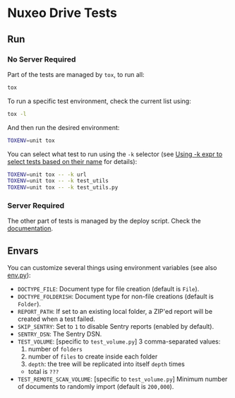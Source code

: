 # Nuxeo Drive Tests

## Run

### No Server Required

Part of the tests are managed by `tox`, to run all:
```bash
tox
```

To run a specific test environment, check the current list using:
```bash
tox -l
```

And then run the desired environment:
```bash
TOXENV=unit tox
```

You can select what test to run using the `-k` selector (see [Using -k expr to select tests based on their name](http://doc.pytest.org/en/latest/example/markers.html#using-k-expr-to-select-tests-based-on-their-name) for details):
```bash
TOXENV=unit tox -- -k url
TOXENV=unit tox -- -k test_utils
TOXENV=unit tox -- -k test_utils.py
```

### Server Required

The other part of tests is managed by the deploy script. Check the [documentation](../docs/deployment.md).

## Envars

You can customize several things using environment variables (see also [env.py](env.py)):

- `DOCTYPE_FILE`: Document type for file creation (default is `File`).
- `DOCTYPE_FOLDERISH`: Document type for non-file creations (default is `Folder`).
- `REPORT_PATH`: If set to an existing local folder, a ZIP'ed report will be created when a test failed.
- `SKIP_SENTRY`: Set to `1` to disable Sentry reports (enabled by default).
- `SENTRY_DSN`: The Sentry DSN.
- `TEST_VOLUME`: [specific to `test_volume.py`] 3 comma-separated values:
  1. number of `folders`
  2. number of `files` to create inside each folder
  3. `depth`: the tree will be replicated into itself `depth` times
  - total is `???`
- `TEST_REMOTE_SCAN_VOLUME`: [specific to `test_volume.py`] Minimum number of documents to randomly import (default is `200,000`).
